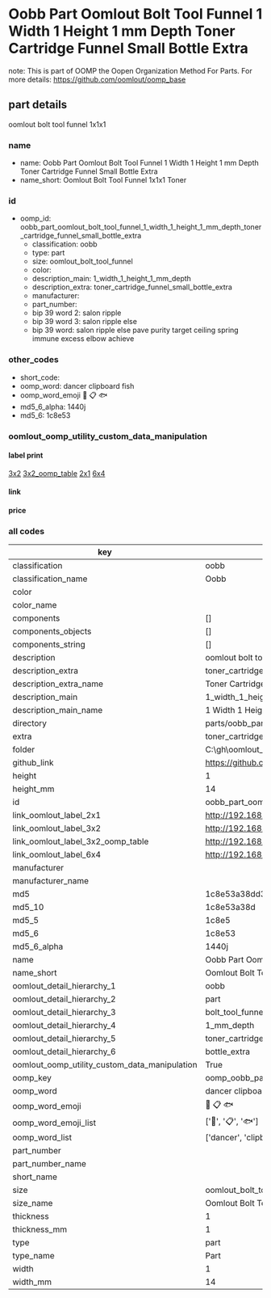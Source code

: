 # Oobb Part Oomlout Bolt Tool Funnel 1 Width 1 Height 1 mm Depth Toner Cartridge Funnel Small Bottle Extra  

note: This is part of OOMP the Oopen Organization Method For Parts. For more details: https://github.com/oomlout/oomp_base

##  part details
  



oomlout bolt tool funnel 1x1x1



### name
* name: Oobb Part Oomlout Bolt Tool Funnel 1 Width 1 Height 1 mm Depth Toner Cartridge Funnel Small Bottle Extra
* name_short: Oomlout Bolt Tool Funnel 1x1x1 Toner
### id
* oomp_id: oobb_part_oomlout_bolt_tool_funnel_1_width_1_height_1_mm_depth_toner_cartridge_funnel_small_bottle_extra
  * classification: oobb
  * type: part
  * size: oomlout_bolt_tool_funnel
  * color: 
  * description_main: 1_width_1_height_1_mm_depth
  * description_extra: toner_cartridge_funnel_small_bottle_extra
  * manufacturer: 
  * part_number: 
  * bip 39 word 2: salon ripple
  * bip 39 word 3: salon ripple else
  * bip 39 word: salon ripple else pave purity target ceiling spring immune excess elbow achieve

### other_codes
* short_code: 
* oomp_word: dancer clipboard fish
* oomp_word_emoji :dancer: :clipboard: :fish:
* md5_6_alpha: 1440j
* md5_6: 1c8e53






### oomlout_oomp_utility_custom_data_manipulation
#### label print
[3x2](http://192.168.1.245:1112/?label=oomp%201440j)
[3x2_oomp_table](http://192.168.1.108:1112/?label=oomp%201440j)
[2x1](http://192.168.1.242:1112/?label=oomp%201440j)
[6x4](http://192.168.1.55:1112/?label=oomp%201440j)    

#### link

                              

#### price







### all codes 
| key | value |  
| --- | --- |  
| classification | oobb |  
| classification_name | Oobb |  
| color |  |  
| color_name |  |  
| components | [] |  
| components_objects | [] |  
| components_string | [] |  
| description | oomlout bolt tool funnel 1x1x1 |  
| description_extra | toner_cartridge_funnel_small_bottle_extra |  
| description_extra_name | Toner Cartridge Funnel Small Bottle Extra |  
| description_main | 1_width_1_height_1_mm_depth |  
| description_main_name | 1 Width 1 Height 1 mm Depth |  
| directory | parts/oobb_part_oomlout_bolt_tool_funnel_1_width_1_height_1_mm_depth_toner_cartridge_funnel_small_bottle_extra |  
| extra | toner_cartridge_funnel_small_bottle |  
| folder | C:\gh\oomlout_oobb_version_4_generated_parts\parts\oobb_part_oomlout_bolt_tool_funnel_1_width_1_height_1_mm_depth_toner_cartridge_funnel_small_bottle_extra |  
| github_link | https://github.com/oomlout/oomlout_oomp_part_src/tree/main/parts/oobb_part_oomlout_bolt_tool_funnel_1_width_1_height_1_mm_depth_toner_cartridge_funnel_small_bottle_extra |  
| height | 1 |  
| height_mm | 14 |  
| id | oobb_part_oomlout_bolt_tool_funnel_1_width_1_height_1_mm_depth_toner_cartridge_funnel_small_bottle_extra |  
| link_oomlout_label_2x1 | http://192.168.1.242:1112/?label=oomp%201440j |  
| link_oomlout_label_3x2 | http://192.168.1.245:1112/?label=oomp%201440j |  
| link_oomlout_label_3x2_oomp_table | http://192.168.1.108:1112/?label=oomp%201440j |  
| link_oomlout_label_6x4 | http://192.168.1.55:1112/?label=oomp%201440j |  
| manufacturer |  |  
| manufacturer_name |  |  
| md5 | 1c8e53a38dd3249f77d72a18906e95f4 |  
| md5_10 | 1c8e53a38d |  
| md5_5 | 1c8e5 |  
| md5_6 | 1c8e53 |  
| md5_6_alpha | 1440j |  
| name | Oobb Part Oomlout Bolt Tool Funnel 1 Width 1 Height 1 mm Depth Toner Cartridge Funnel Small Bottle Extra |  
| name_short | Oomlout Bolt Tool Funnel 1x1x1 Toner |  
| oomlout_detail_hierarchy_1 | oobb |  
| oomlout_detail_hierarchy_2 | part |  
| oomlout_detail_hierarchy_3 | bolt_tool_funnel |  
| oomlout_detail_hierarchy_4 | 1_mm_depth |  
| oomlout_detail_hierarchy_5 | toner_cartridge_funnel_small |  
| oomlout_detail_hierarchy_6 | bottle_extra |  
| oomlout_oomp_utility_custom_data_manipulation | True |  
| oomp_key | oomp_oobb_part_oomlout_bolt_tool_funnel_1_width_1_height_1_mm_depth_toner_cartridge_funnel_small_bottle_extra |  
| oomp_word | dancer clipboard fish |  
| oomp_word_emoji | :dancer: :clipboard: :fish: |  
| oomp_word_emoji_list | [':dancer:', ':clipboard:', ':fish:'] |  
| oomp_word_list | ['dancer', 'clipboard', 'fish'] |  
| part_number |  |  
| part_number_name |  |  
| short_name |  |  
| size | oomlout_bolt_tool_funnel |  
| size_name | Oomlout Bolt Tool Funnel |  
| thickness | 1 |  
| thickness_mm | 1 |  
| type | part |  
| type_name | Part |  
| width | 1 |  
| width_mm | 14 |  
